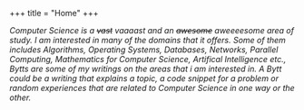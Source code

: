 +++
title = "Home"
+++

_Computer Science is a ~~vast~~ vaaaast and an ~~awesome~~ aweeeesome area of study. I am interested in many of the domains that it offers. Some of them includes Algorithms, Operating Systems, Databases, Networks, Parallel Computing, Mathematics for Computer Science, Artifical Intelligence etc., Bytts are some of my writings on the areas that i am interested in. A Bytt could be a writing that explains a topic, a code snippet for a problem or random experiences that are related to Computer Science in one way or the other._

